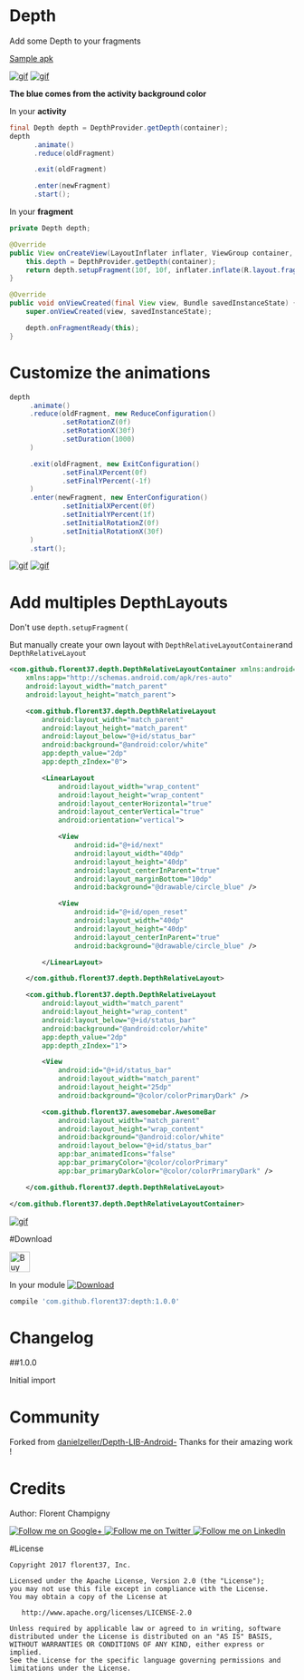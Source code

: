 # Depth

Add some Depth to your fragments

<a href="https://github.com/florent37/Depth/raw/master/sample-debug.apk">Sample apk</a>

[![gif](https://raw.githubusercontent.com/florent37/Depth/master/media/default.gif)](https://github.com/florent37/Depth)
[![gif](https://raw.githubusercontent.com/florent37/Depth/master/media/revert.gif)](https://github.com/florent37/Depth)

**The blue comes from the activity background color**

In your **activity**
```java
final Depth depth = DepthProvider.getDepth(container);
depth
      .animate()
      .reduce(oldFragment)

      .exit(oldFragment)

      .enter(newFragment)
      .start();
```

In your **fragment**
```java
private Depth depth;

@Override
public View onCreateView(LayoutInflater inflater, ViewGroup container, Bundle savedInstanceState) {
    this.depth = DepthProvider.getDepth(container);
    return depth.setupFragment(10f, 10f, inflater.inflate(R.layout.fragment_1, container, false));
}

@Override
public void onViewCreated(final View view, Bundle savedInstanceState) {
    super.onViewCreated(view, savedInstanceState);

    depth.onFragmentReady(this);
}
```

# Customize the animations

```java
depth
     .animate()
     .reduce(oldFragment, new ReduceConfiguration()
             .setRotationZ(0f)
             .setRotationX(30f)
             .setDuration(1000)
     )

     .exit(oldFragment, new ExitConfiguration()
             .setFinalXPercent(0f)
             .setFinalYPercent(-1f)
     )
     .enter(newFragment, new EnterConfiguration()
             .setInitialXPercent(0f)
             .setInitialYPercent(1f)
             .setInitialRotationZ(0f)
             .setInitialRotationX(30f)
     )
     .start();
```

[![gif](https://raw.githubusercontent.com/florent37/Depth/master/media/top.gif)](https://github.com/florent37/Depth)
[![gif](https://raw.githubusercontent.com/florent37/Depth/master/media/left.gif)](https://github.com/florent37/Depth)

# Add multiples DepthLayouts

Don't use `depth.setupFragment(`

But manually create your own layout with `DepthRelativeLayoutContainer`and `DepthRelativeLayout`

```xml
<com.github.florent37.depth.DepthRelativeLayoutContainer xmlns:android="http://schemas.android.com/apk/res/android"
    xmlns:app="http://schemas.android.com/apk/res-auto"
    android:layout_width="match_parent"
    android:layout_height="match_parent">

    <com.github.florent37.depth.DepthRelativeLayout
        android:layout_width="match_parent"
        android:layout_height="match_parent"
        android:layout_below="@+id/status_bar"
        android:background="@android:color/white"
        app:depth_value="2dp"
        app:depth_zIndex="0">

        <LinearLayout
            android:layout_width="wrap_content"
            android:layout_height="wrap_content"
            android:layout_centerHorizontal="true"
            android:layout_centerVertical="true"
            android:orientation="vertical">

            <View
                android:id="@+id/next"
                android:layout_width="40dp"
                android:layout_height="40dp"
                android:layout_centerInParent="true"
                android:layout_marginBottom="10dp"
                android:background="@drawable/circle_blue" />

            <View
                android:id="@+id/open_reset"
                android:layout_width="40dp"
                android:layout_height="40dp"
                android:layout_centerInParent="true"
                android:background="@drawable/circle_blue" />

        </LinearLayout>

    </com.github.florent37.depth.DepthRelativeLayout>

    <com.github.florent37.depth.DepthRelativeLayout
        android:layout_width="match_parent"
        android:layout_height="wrap_content"
        android:layout_below="@+id/status_bar"
        android:background="@android:color/white"
        app:depth_value="2dp"
        app:depth_zIndex="1">

        <View
            android:id="@+id/status_bar"
            android:layout_width="match_parent"
            android:layout_height="25dp"
            android:background="@color/colorPrimaryDark" />

        <com.github.florent37.awesomebar.AwesomeBar
            android:layout_width="match_parent"
            android:layout_height="wrap_content"
            android:background="@android:color/white"
            android:layout_below="@+id/status_bar"
            app:bar_animatedIcons="false"
            app:bar_primaryColor="@color/colorPrimary"
            app:bar_primaryDarkColor="@color/colorPrimaryDark" />

    </com.github.florent37.depth.DepthRelativeLayout>

</com.github.florent37.depth.DepthRelativeLayoutContainer>
```

[![gif](https://raw.githubusercontent.com/florent37/Depth/master/media/revert.gif)](https://github.com/florent37/Depth)

#Download

<a href='https://ko-fi.com/A160LCC' target='_blank'><img height='36' style='border:0px;height:36px;' src='https://az743702.vo.msecnd.net/cdn/kofi1.png?v=0' border='0' alt='Buy Me a Coffee at ko-fi.com' /></a>

In your module [![Download](https://api.bintray.com/packages/florent37/maven/Depth/images/download.svg)](https://bintray.com/florent37/maven/Depth/_latestVersion)
```groovy
compile 'com.github.florent37:depth:1.0.0'
```

# Changelog

##1.0.0

Initial import

# Community

Forked from [danielzeller/Depth-LIB-Android-](https://github.com/danielzeller/Depth-LIB-Android-)
Thanks for their amazing work !

# Credits

Author: Florent Champigny

<a href="https://plus.google.com/+florentchampigny">
  <img alt="Follow me on Google+"
       src="https://raw.githubusercontent.com/florent37/DaVinci/master/mobile/src/main/res/drawable-hdpi/gplus.png" />
</a>
<a href="https://twitter.com/florent_champ">
  <img alt="Follow me on Twitter"
       src="https://raw.githubusercontent.com/florent37/DaVinci/master/mobile/src/main/res/drawable-hdpi/twitter.png" />
</a>
<a href="https://fr.linkedin.com/in/florentchampigny">
  <img alt="Follow me on LinkedIn"
       src="https://raw.githubusercontent.com/florent37/DaVinci/master/mobile/src/main/res/drawable-hdpi/linkedin.png" />
</a>

#License

    Copyright 2017 florent37, Inc.

    Licensed under the Apache License, Version 2.0 (the "License");
    you may not use this file except in compliance with the License.
    You may obtain a copy of the License at

       http://www.apache.org/licenses/LICENSE-2.0

    Unless required by applicable law or agreed to in writing, software
    distributed under the License is distributed on an "AS IS" BASIS,
    WITHOUT WARRANTIES OR CONDITIONS OF ANY KIND, either express or implied.
    See the License for the specific language governing permissions and
    limitations under the License.
